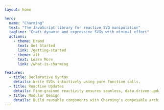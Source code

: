 ```yaml
---
layout: home

hero:
  name: "Charming"
  text: "The JavaScript library for reactive SVG manipulation"
  tagline: "Craft dynamic and expressive SVGs with minimal effort"
  actions:
    - theme: brand
      text: Get Started
      link: /getting-started
    - theme: alt
      text: Learn More
      link: /what-is-charming

features:
  - title: Declarative Syntax
    details: Write SVGs intuitively using pure function calls.
  - title: Reactive Updates
    details: Fine-grained reactivity ensures seamless, data-driven updates.
  - title: Modular Design
    details: Build reusable components with Charming's composable architecture.
---
```


